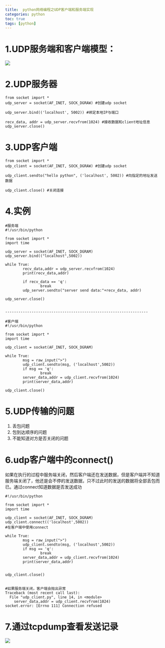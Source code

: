 ```yaml
---
title:  python网络编程之UDP客户端和服务端实现
categories: python   
toc: true  
tags: [python]
---
```




# 1.UDP服务端和客户端模型：

![](http://ols7leonh.bkt.clouddn.com//assert/img/python/net_udp/1.png)
 

# 2.UDP服务器
```
from socket import *
udp_server = socket(AF_INET, SOCK_DGRAW) #创建udp socket
 
udp_server.bind(('localhost', 5002)) #绑定本地IP与端口
 
recv_data, addr = udp_server.recvfrom(1024) #接收数据和client地址信息
udp_server.close()

```
 

# 3.UDP客户端
```
from socket import *
udp_client = socket(AF_INET, SOCK_DGRAW) #创建udp socket
 
udp_client.sendto("hello python", ('localhost', 5002)) #向指定的地址发送数据
 
udp_client.close() #关闭连接
```
 
 
# 4.实例
```
#服务端
#!/usr/bin/python
 
from socket import *
import time
 
udp_server = socket(AF_INET, SOCK_DGRAM)
udp_server.bind(("localhost",5002))
 
while True:
        recv_data,addr = udp_server.recvfrom(1024)
        print(recv_data,addr)
 
        if recv_data == 'q':
                break
        udp_server.sendto("server send data:"+recv_data, addr)
 
udp_server.close()


-----------------------------------------------------------------

#客户端
#!/usr/bin/python
 
from socket import *
import time
 
udp_client = socket(AF_INET, SOCK_DGRAM)
 
while True:
        msg = raw_input(">")
        udp_client.sendto(msg, ('localhost',5002))
        if msg == 'q':
                break
        server_data,addr = udp_client.recvfrom(1024)
        print(server_data,addr)
 
udp_client.close()

```
 
# 5.UDP传输的问题
1. 丢包问题
2. 包到达顺序的问题
3. 不能知道对方是否关闭的问题

# 6.udp客户端中的connect()
如果在执行的过程中服务端关闭，然后客户端还在发送数据，但是客户端并不知道服务端关闭了，他还是会不停的发送数据，只不过此时的发送的数据将全部丢包而已。通过connect知道数据是否发送成功 
```
#!/usr/bin/python
 
from socket import *
import time
 
udp_client = socket(AF_INET, SOCK_DGRAM)
udp_client.connect(('localhost',5002))                                    #在客户端中使用connect
 
while True:
        msg = raw_input(">")
        udp_client.sendto(msg, ('localhost',5002))
        if msg == 'q':
                break
        server_data,addr = udp_client.recvfrom(1024)
        print(server_data,addr)
 
 
udp_client.close()


#如果服务端关闭，客户端会抛出异常
Traceback (most recent call last):
  File "udp_client.py", line 14, in <module>
    server_data,addr = udp_client.recvfrom(1024)
socket.error: [Errno 111] Connection refused

```
# 7.通过tcpdump查看发送记录

 
![](http://ols7leonh.bkt.clouddn.com//assert/img/python/net_udp/2.png)



